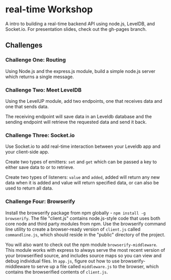 # real-time Workshop

A intro to building a real-time backend API using node.js, LevelDB, and Socket.io.  For presentation slides, check out the gh-pages branch.

## Challenges

### Challenge One: Routing

Using Node.js and the express.js module, build a simple node.js server which returns a single message.

### Challenge Two: Meet LevelDB

Using the LevelUP module, add two endpoints, one that receives data and one that sends data.

The receiving endpoint will save data in an Leveldb database and the sending endpoint will retrieve the requested data and send it back.

### Challenge Three: Socket.io

Use Socket.io to add real-time interaction between your Leveldb app and your client-side app.

Create two types of emitters: `set` and `get` which can be passed a key to either save data to or to retrieve.

Create two types of listeners: `value` and `added`, added will return any new data when it is added and value will return specified data, or can also be used to return all data.

### Challenge Four: Browserify

Install the browserify package from npm globally - `npm install -g browserify`. The file "client.js" contains node.js-style code that uses both core node and third party modules from npm.  Use the browserify command line utility to create a browser-ready version of `client.js` called `commandline.js`, which should reside in the "public" directory of the project.

You will also want to check out the npm module `browserify-middleware`.  This module works with express to always serve the most recent version of your browserified source, and includes source maps so you can view and debug individual files.  In `app.js`, figure out how to use browserify-middleware to serve up a file called `middleware.js` to the browser, which contains the browserified contents of `client.js`.
